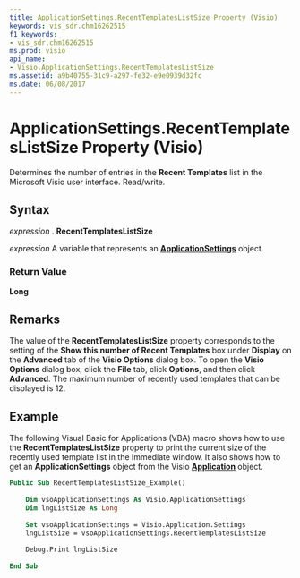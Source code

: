 ```yaml
---
title: ApplicationSettings.RecentTemplatesListSize Property (Visio)
keywords: vis_sdr.chm16262515
f1_keywords:
- vis_sdr.chm16262515
ms.prod: visio
api_name:
- Visio.ApplicationSettings.RecentTemplatesListSize
ms.assetid: a9b40755-31c9-a297-fe32-e9e0939d32fc
ms.date: 06/08/2017
---
```



# ApplicationSettings.RecentTemplatesListSize Property (Visio)

Determines the number of entries in the  **Recent Templates** list in the Microsoft Visio user interface. Read/write.


## Syntax

 _expression_ . **RecentTemplatesListSize**

 _expression_ A variable that represents an **[ApplicationSettings](applicationsettings-object-visio.md)** object.


### Return Value

 **Long**


## Remarks

The value of the  **RecentTemplatesListSize** property corresponds to the setting of the **Show this number of Recent Templates** box under **Display** on the **Advanced** tab of the **Visio Options** dialog box. To open the **Visio Options** dialog box, click the **File** tab, click **Options**, and then click  **Advanced**. The maximum number of recently used templates that can be displayed is 12.


## Example

The following Visual Basic for Applications (VBA) macro shows how to use the  **RecentTemplatesListSize** property to print the current size of the recently used template list in the Immediate window. It also shows how to get an **ApplicationSettings** object from the Visio **[Application](application-object-visio.md)** object.


```vb
Public Sub RecentTemplatesListSize_Example() 
 
    Dim vsoApplicationSettings As Visio.ApplicationSettings 
    Dim lngListSize As Long 
 
    Set vsoApplicationSettings = Visio.Application.Settings 
    lngListSize = vsoApplicationSettings.RecentTemplatesListSize 
 
    Debug.Print lngListSize 
 
End Sub
```


